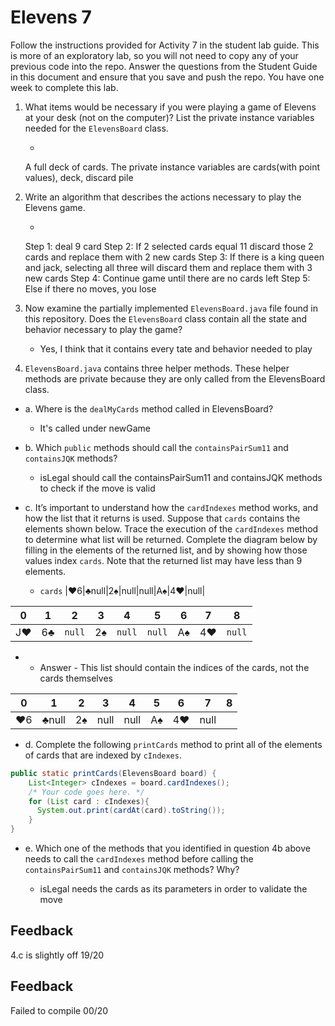 # Elevens 7

Follow the instructions provided for Activity 7 in the student lab guide. This is more of an exploratory lab, so you will not need to copy any of your previous code into the repo. Answer the questions from the Student Guide in this document and ensure that you save and push the repo. You have one week to complete this lab.

1. What items would be necessary if you were playing a game of Elevens at your desk (not on the computer)? List the private instance variables needed for the `ElevensBoard` class.

    *
    A full deck of cards.
    The private instance variables are cards(with point values), deck, discard pile

2. Write an algorithm that describes the actions necessary to play the Elevens game.

    *
    Step 1: deal 9 card
    Step 2: If 2 selected cards equal 11 discard those 2 cards and replace them with 2 new cards
    Step 3: If there is a king queen and jack, selecting all three will discard them and replace them with 3 new cards
    Step 4: Continue game until there are no cards left
    Step 5: Else if there no moves, you lose


3. Now examine the partially implemented `ElevensBoard.java` file found in this repository. Does the `ElevensBoard` class contain all the state and behavior necessary to play the game?

    * Yes, I think that it contains every tate and behavior needed to play

4. `ElevensBoard.java` contains three helper methods. These helper methods are private because they are only called from the ElevensBoard class.

  * a. Where is the `dealMyCards` method called in ElevensBoard?

      * It's called under newGame

  * b. Which `public` methods should call the `containsPairSum11` and `containsJQK` methods?

      * isLegal should call the containsPairSum11 and containsJQK methods to check if the move is valid

  * c. It’s important to understand how the `cardIndexes` method works, and how the list that it returns is used. Suppose that `cards` contains the elements shown below. Trace the execution of the `cardIndexes` method to determine what list will be returned. Complete the diagram below by filling in the elements of the returned list, and by showing how those values index `cards`. Note that the returned list may have less than 9 elements.

    * `cards`
    |♥6|♣null|2♠|null|null|A♠|4♥|null|

| 0  | 1  |  2   | 3  |  4   |  5   | 6  | 7  |  8   |
|:--:|:--:|:----:|:--:|:----:|:----:|:--:|:--:|:----:|
| J♥ | 6♣ |`null`| 2♠ |`null`|`null`| A♠ | 4♥ |`null`|

   * * Answer - This list should contain the indices of the cards, not the cards themselves

| 0  | 1  | 2  | 3  | 4  | 5  | 6  | 7  | 8  |
|:--:|:--:|:--:|:--:|:--:|:--:|:--:|:--:|:--:|
|♥6  |♣null|2♠ |null|null|A♠  |4♥  |null|


  * d. Complete the following `printCards` method to print all of the elements of cards that are indexed by `cIndexes`.
```java
public static printCards(ElevensBoard board) {
    List<Integer> cIndexes = board.cardIndexes();
    /* Your code goes here. */
    for (List card : cIndexes){
      System.out.print(cardAt(card).toString());
    }
}
```

  * e. Which one of the methods that you identified in question 4b above needs to call the `cardIndexes` method before calling the `containsPairSum11` and `containsJQK` methods? Why?

      * isLegal needs the cards as its parameters in order to validate the move

## Feedback
4.c is slightly off
19/20

## Feedback
Failed to compile
00/20
